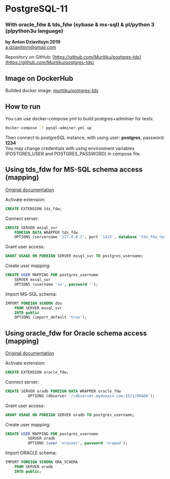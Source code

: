 # PostgreSQL-11
### With oracle_fdw & tds_fdw (sybase & ms-sql) & pl/python 3 (plpython3u language)
**by Anton Dziavitsyn 2019**  
[a.dziavitsyn@gmail.com](mailto:a.dziavitsyn@gmail.com)
  
Repository on GitHub: [https://github.com/Muritiku/postgres-tds](https://github.com/Muritiku/postgres-tds)  
  
## Image on DockerHub
Builded docker image: [muritiku/postgres-tds](https://hub.docker.com/r/muritiku/postgres-tds)
  
## How to run
You can use docker-compose.yml to build postgres+adminier for tests:
```bash
docker-compose -f pgsql-adminer.yml up
```  
Then connect to postgreSQL instance, with using user: **postgres**, password: **1234**  
You may change credentials with using environment variables (POSTGRES_USER and POSTGRES_PASSWORD) in compose file.  
  
## Using tds_fdw for MS-SQL schema access (mapping)
[Original documentation](https://github.com/tds-fdw/tds_fdw "tds_fdw GitHub repository")  
  
Activate extension:
```SQL
CREATE EXTENSION tds_fdw;
```
Connect server:
```SQL
CREATE SERVER mssql_svr
	FOREIGN DATA WRAPPER tds_fdw
	OPTIONS (servername '127.0.0.1', port '1433', database 'tds_fdw_test', tds_version '7.1');
```
Grant user access:
```SQL
GRANT USAGE ON FOREIGN SERVER mssql_svr TO postgres_username;
```
Create user mapping:
```SQL
CREATE USER MAPPING FOR postgres_username
	SERVER mssql_svr 
	OPTIONS (username 'sa', password '');
```
Import MS-SQL schema:
```SQL
IMPORT FOREIGN SCHEMA dbo
	FROM SERVER mssql_svr
	INTO public
	OPTIONS (import_default 'true');
```
  
## Using oracle_fdw for Oracle schema access (mapping)
[Original documentation](https://github.com/laurenz/oracle_fdw "oracle_fdw GitHub repository")  
  
Activate extension:
```SQL
CREATE EXTENSION oracle_fdw;
```
Connect server:
```SQL
CREATE SERVER oradb FOREIGN DATA WRAPPER oracle_fdw
          OPTIONS (dbserver '//dbserver.mydomain.com:1521/ORADB');
```
Grant user access:
```SQL
GRANT USAGE ON FOREIGN SERVER oradb TO postgres_username;
```
Create user mapping:
```SQL
CREATE USER MAPPING FOR postgres_username
          SERVER oradb
          OPTIONS (user 'orauser', password 'orapwd');
```
Import ORACLE schema:
```SQL
IMPORT FOREIGN SCHEMA ORA_SCHEMA
	FROM SERVER oradb
	INTO public;
```
